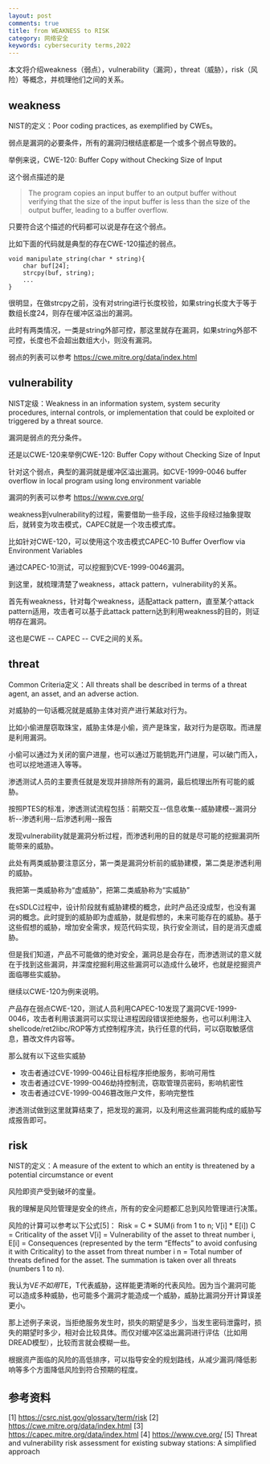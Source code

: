 ```yaml
---
layout: post
comments: true
title: from WEAKNESS to RISK
category: 网络安全
keywords: cybersecurity terms,2022
---
```


本文将介绍weakness（弱点），vulnerability（漏洞），threat（威胁），risk（风险）等概念，并梳理他们之间的关系。

## weakness
NIST的定义：Poor coding practices, as exemplified by CWEs。

弱点是漏洞的必要条件，所有的漏洞归根结底都是一个或多个弱点导致的。

举例来说，CWE-120: Buffer Copy without Checking Size of Input

这个弱点描述的是
> The program copies an input buffer to an output buffer without verifying that the size of the input buffer is less than the size of the output buffer, leading to a buffer overflow.

只要符合这个描述的代码都可以说是存在这个弱点。

比如下面的代码就是典型的存在CWE-120描述的弱点。
```
void manipulate_string(char * string){
	char buf[24];
	strcpy(buf, string);
	...
}
```
很明显，在做strcpy之前，没有对string进行长度校验，如果string长度大于等于数组长度24，则存在缓冲区溢出的漏洞。

此时有两类情况，一类是string外部可控，那这里就存在漏洞，如果string外部不可控，长度也不会超出数组大小，则没有漏洞。

弱点的列表可以参考 https://cwe.mitre.org/data/index.html

## vulnerability
NIST定级：Weakness in an information system, system security procedures, internal controls, or implementation that could be exploited or triggered by a threat source.

漏洞是弱点的充分条件。

还是以CWE-120来举例CWE-120: Buffer Copy without Checking Size of Input

针对这个弱点，典型的漏洞就是缓冲区溢出漏洞。如CVE-1999-0046 buffer overflow in local program using long environment variable

漏洞的列表可以参考 https://www.cve.org/

weakness到vulnerability的过程，需要借助一些手段，这些手段经过抽象提取后，就转变为攻击模式，CAPEC就是一个攻击模式库。

比如针对CWE-120，可以使用这个攻击模式CAPEC-10	Buffer Overflow via Environment Variables

通过CAPEC-10测试，可以挖掘到CVE-1999-0046漏洞。

到这里，就梳理清楚了weakness，attack pattern，vulnerability的关系。

首先有weakness，针对每个weakness，适配attack pattern，直至某个attack pattern适用，攻击者可以基于此attack pattern达到利用weakness的目的，则证明存在漏洞。

这也是CWE -- CAPEC -- CVE之间的关系。

## threat
Common Criteria定义：All  threats  shall  be  described  in  terms  of  a  threat  agent,  an  asset,  and  an adverse action.

对威胁的一句话概况就是威胁主体对资产进行某敌对行为。

比如小偷进屋窃取珠宝，威胁主体是小偷，资产是珠宝，敌对行为是窃取。而进屋是利用漏洞。

小偷可以通过为关闭的窗户进屋，也可以通过万能钥匙开门进屋，可以破门而入，也可以挖地道进入等等。

渗透测试人员的主要责任就是发现并排除所有的漏洞，最后梳理出所有可能的威胁。

按照PTES的标准，渗透测试流程包括：前期交互--信息收集--威胁建模--漏洞分析--渗透利用--后渗透利用--报告

发现vulnerability就是漏洞分析过程，而渗透利用的目的就是尽可能的挖掘漏洞所能带来的威胁。

此处有两类威胁要注意区分，第一类是漏洞分析前的威胁建模，第二类是渗透利用的威胁。

我把第一类威胁称为“虚威胁”，把第二类威胁称为“实威胁”

在sSDLC过程中，设计阶段就有威胁建模的概念，此时产品还没成型，也没有漏洞的概念。此时提到的威胁即为虚威胁，就是假想的，未来可能存在的威胁。基于这些假想的威胁，增加安全需求，规范代码实现，执行安全测试，目的是消灭虚威胁。

但是我们知道，产品不可能做的绝对安全，漏洞总是会存在，而渗透测试的意义就在于找到这些漏洞，并深度挖掘利用这些漏洞可以造成什么破坏，也就是挖掘资产面临哪些实威胁。

继续以CWE-120为例来说明。

产品存在弱点CWE-120，测试人员利用CAPEC-10发现了漏洞CVE-1999-0046，攻击者利用该漏洞可以实现让进程因段错误拒绝服务，也可以利用注入shellcode/ret2libc/ROP等方式控制程序流，执行任意的代码，可以窃取敏感信息，篡改文件内容等。

那么就有以下这些实威胁
+ 攻击者通过CVE-1999-0046让目标程序拒绝服务，影响可用性
+ 攻击者通过CVE-1999-0046劫持控制流，窃取管理员密码，影响机密性
+ 攻击者通过CVE-1999-0046篡改账户文件，影响完整性

渗透测试做到这里就算结束了，把发现的漏洞，以及利用这些漏洞能构成的威胁写成报告即可。

## risk
NIST的定义：A measure of the extent to which an entity is threatened by a potential circumstance or event

风险即资产受到破坏的度量。

我的理解是风险管理是安全的终点，所有的安全问题都汇总到风险管理进行决策。

风险的计算可以参考以下公式[5]：
Risk = C * SUM(i from 1 to n; V[i] * E[i])
C = Criticality of the asset
V[i] = Vulnerability of the asset to threat number i,
E[i] = Consequences (represented by the term “Effects” to avoid confusing it with Criticality) to the asset from threat number i
n = Total number of threats defined for the asset. The summation is taken over all threats (numbers 1 to n).

我认为V*E不如用T*E，T代表威胁，这样能更清晰的代表风险。因为当个漏洞可能可以造成多种威胁，也可能多个漏洞才能造成一个威胁，威胁比漏洞分开计算误差更小。

那上述例子来说，当拒绝服务发生时，损失的期望是多少，当发生密码泄露时，损失的期望时多少，相对会比较具体。而仅对缓冲区溢出漏洞进行评估（比如用DREAD模型），比较而言就会模糊一些。

根据资产面临的风险的高低排序，可以指导安全的规划路线，从减少漏洞/降低影响等多个方面降低风险到符合预期的程度。


## 参考资料
[1] https://csrc.nist.gov/glossary/term/risk
[2]	https://cwe.mitre.org/data/index.html
[3] https://capec.mitre.org/data/index.html
[4] https://www.cve.org/
[5] Threat and vulnerability risk assessment for existing subway stations: A simplified approach

